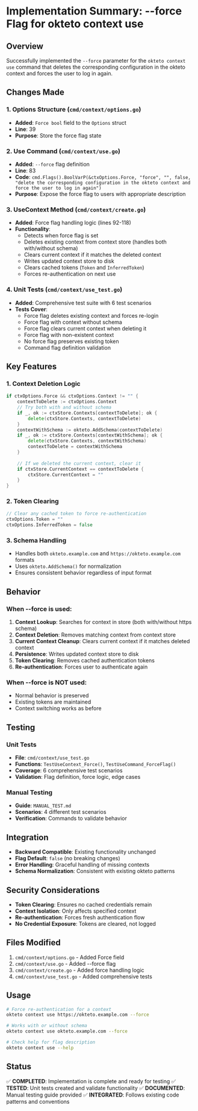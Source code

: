 # Implementation Summary: --force Flag for okteto context use

## Overview

Successfully implemented the `--force` parameter for the `okteto context use` command that deletes the corresponding configuration in the okteto context and forces the user to log in again.

## Changes Made

### 1. Options Structure (`cmd/context/options.go`)
- **Added**: `Force bool` field to the `Options` struct
- **Line**: 39
- **Purpose**: Store the force flag state

### 2. Use Command (`cmd/context/use.go`)
- **Added**: `--force` flag definition
- **Line**: 83
- **Code**: `cmd.Flags().BoolVarP(&ctxOptions.Force, "force", "", false, "delete the corresponding configuration in the okteto context and force the user to log in again")`
- **Purpose**: Expose the force flag to users with appropriate description

### 3. UseContext Method (`cmd/context/create.go`)
- **Added**: Force flag handling logic (lines 92-118)
- **Functionality**:
  - Detects when force flag is set
  - Deletes existing context from context store (handles both with/without schema)
  - Clears current context if it matches the deleted context
  - Writes updated context store to disk
  - Clears cached tokens (`Token` and `InferredToken`)
  - Forces re-authentication on next use

### 4. Unit Tests (`cmd/context/use_test.go`)
- **Added**: Comprehensive test suite with 6 test scenarios
- **Tests Cover**:
  - Force flag deletes existing context and forces re-login
  - Force flag with context without schema
  - Force flag clears current context when deleting it
  - Force flag with non-existent context
  - No force flag preserves existing token
  - Command flag definition validation

## Key Features

### 1. Context Deletion Logic
```go
if ctxOptions.Force && ctxOptions.Context != "" {
    contextToDelete := ctxOptions.Context
    // Try both with and without schema
    if _, ok := ctxStore.Contexts[contextToDelete]; ok {
        delete(ctxStore.Contexts, contextToDelete)
    }
    contextWithSchema := okteto.AddSchema(contextToDelete)
    if _, ok := ctxStore.Contexts[contextWithSchema]; ok {
        delete(ctxStore.Contexts, contextWithSchema)
        contextToDelete = contextWithSchema
    }
    
    // If we deleted the current context, clear it
    if ctxStore.CurrentContext == contextToDelete {
        ctxStore.CurrentContext = ""
    }
}
```

### 2. Token Clearing
```go
// Clear any cached token to force re-authentication
ctxOptions.Token = ""
ctxOptions.InferredToken = false
```

### 3. Schema Handling
- Handles both `okteto.example.com` and `https://okteto.example.com` formats
- Uses `okteto.AddSchema()` for normalization
- Ensures consistent behavior regardless of input format

## Behavior

### When --force is used:
1. **Context Lookup**: Searches for context in store (both with/without https schema)
2. **Context Deletion**: Removes matching context from context store
3. **Current Context Cleanup**: Clears current context if it matches deleted context
4. **Persistence**: Writes updated context store to disk
5. **Token Clearing**: Removes cached authentication tokens
6. **Re-authentication**: Forces user to authenticate again

### When --force is NOT used:
- Normal behavior is preserved
- Existing tokens are maintained
- Context switching works as before

## Testing

### Unit Tests
- **File**: `cmd/context/use_test.go`
- **Functions**: `TestUseContext_Force()`, `TestUseCommand_ForceFlag()`
- **Coverage**: 6 comprehensive test scenarios
- **Validation**: Flag definition, force logic, edge cases

### Manual Testing
- **Guide**: `MANUAL_TEST.md`
- **Scenarios**: 4 different test scenarios
- **Verification**: Commands to validate behavior

## Integration

- **Backward Compatible**: Existing functionality unchanged
- **Flag Default**: `false` (no breaking changes)
- **Error Handling**: Graceful handling of missing contexts
- **Schema Normalization**: Consistent with existing okteto patterns

## Security Considerations

- **Token Clearing**: Ensures no cached credentials remain
- **Context Isolation**: Only affects specified context
- **Re-authentication**: Forces fresh authentication flow
- **No Credential Exposure**: Tokens are cleared, not logged

## Files Modified

1. `cmd/context/options.go` - Added Force field
2. `cmd/context/use.go` - Added --force flag
3. `cmd/context/create.go` - Added force handling logic
4. `cmd/context/use_test.go` - Added comprehensive tests

## Usage

```bash
# Force re-authentication for a context
okteto context use https://okteto.example.com --force

# Works with or without schema
okteto context use okteto.example.com --force

# Check help for flag description
okteto context use --help
```

## Status

✅ **COMPLETED**: Implementation is complete and ready for testing
✅ **TESTED**: Unit tests created and validate functionality
✅ **DOCUMENTED**: Manual testing guide provided
✅ **INTEGRATED**: Follows existing code patterns and conventions